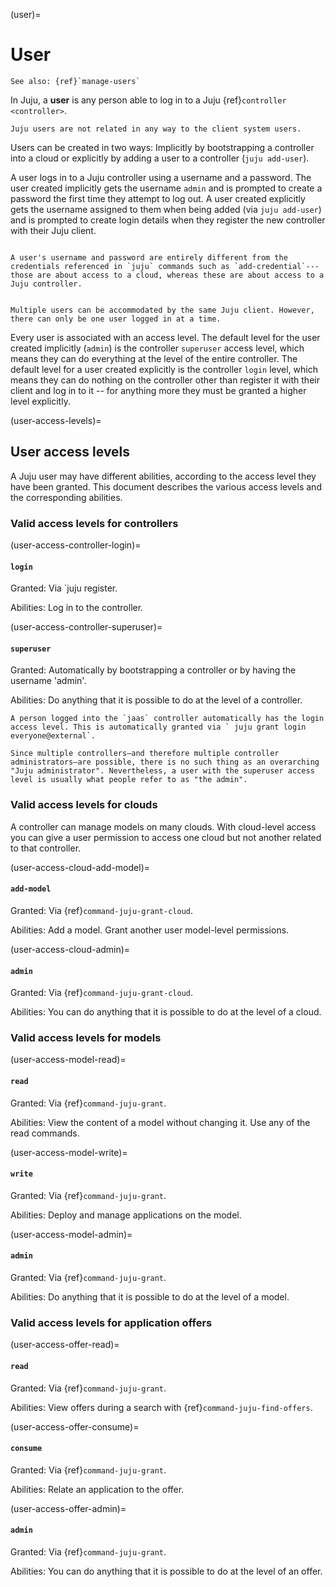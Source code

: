 (user)=
# User

<!--TODOS INHERITED FROM
Todo:
- bug tracking: https://bugs.launchpad.net/bugs/1808661
- bug tracking: https://bugs.launchpad.net/bugs/1808662
-->

```{ibnote}
See also: {ref}`manage-users`
```

In Juju, a **user** is any person able to log in to a Juju {ref}`controller <controller>`.

```{note}
Juju users are not related in any way to the client system users.
```

Users can be created in two ways: Implicitly by bootstrapping a controller into a cloud or explicitly by adding a user to a controller (`juju add-user`).

A user logs in to a Juju controller using a username and a password. The user created implicitly gets the username `admin` and  is prompted to create a password the first time they attempt to log out. A user created explicitly gets the username assigned to them when being added (via `juju add-user`) and is prompted to create login details when they register the new controller with their Juju client.


```{note}

A user's username and password are entirely different from the credentials referenced in `juju` commands such as `add-credential`---those are about access to a cloud, whereas these are about access to a Juju controller.

```

```{important}

Multiple users can be accommodated by the same Juju client. However, there can only be one user logged in at a time.

```

<!--
Juju has an internal user framework that allows for the sharing of controllers and models. To achieve this, a Juju user can be created, disabled, and have rights granted and revoked. Users remote to the system that created a controller can use their own Juju client to log in to the controller and manage the environment based on the rights conferred.
-->

Every user is associated with an access level. The default level for the user created implicitly (`admin`) is the controller `superuser` access level, which means they can do everything at the level of the entire controller. The default level for a user created explicitly is the controller `login` level, which means they can do nothing on the controller other than register it with their client and log in to it -- for anything more they must be granted a higher level explicitly.


(user-access-levels)=
## User access levels


<!--This actually replicates the details for juju grant/revoke and juju grant/revoke-cloud + adds some description for each access level. This feels a bit duplicative. On the one hand, it feels like those levels should be defined already in the command help. On the other hand, it doesn't seem ideal for people to find out about the user access levels just from the command help. -->

A Juju user may have different abilities, according to the access level they have been granted. This document describes the various access levels and the corresponding abilities.

### Valid access levels for controllers

(user-access-controller-login)=
#### `login`

Granted: Via `juju register.

Abilities: Log in to the controller.

(user-access-controller-superuser)=
#### `superuser`

Granted: Automatically by bootstrapping a controller or by having the username 'admin'.

Abilities: Do anything that it is possible to do at the level of a controller.


```{note}
A person logged into the `jaas` controller automatically has the login access level. This is automatically granted via ` juju grant login everyone@external`.
```



```{note}
Since multiple controllers—and therefore multiple controller administrators—are possible, there is no such thing as an overarching "Juju administrator". Nevertheless, a user with the superuser access level is usually what people refer to as "the admin".
```


### Valid access levels for clouds

A controller can manage models on many clouds. With cloud-level access you can give a user permission to access one cloud but not another related to that controller.

(user-access-cloud-add-model)=
#### `add-model`

Granted: Via {ref}`command-juju-grant-cloud`.

Abilities: Add a model. Grant another user model-level permissions.

(user-access-cloud-admin)=
#### `admin`

Granted: Via {ref}`command-juju-grant-cloud`.

Abilities: You can do anything that it is possible to do at the level of a cloud.


### Valid access levels for models

(user-access-model-read)=
#### `read`

Granted: Via {ref}`command-juju-grant`.

Abilities: View the content of a model without changing it. Use any of the read commands.

(user-access-model-write)=
#### `write`

Granted: Via {ref}`command-juju-grant`.

Abilities: Deploy and manage applications on the model.

(user-access-model-admin)=
#### `admin`

Granted: Via {ref}`command-juju-grant`.

Abilities: Do anything that it is possible to do at the level of a model.

### Valid access levels for application offers

(user-access-offer-read)=
#### `read`

Granted: Via {ref}`command-juju-grant`.

Abilities: View offers during a search with {ref}`command-juju-find-offers`.

(user-access-offer-consume)=
#### `consume`

Granted: Via {ref}`command-juju-grant`.

Abilities: Relate an application to the offer.

(user-access-offer-admin)=
#### `admin`

Granted: Via {ref}`command-juju-grant`.

Abilities: You can do anything that it is possible to do at the level of an offer.






